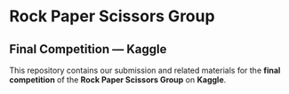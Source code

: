 # Rock Paper Scissors Group

## Final Competition — Kaggle

This repository contains our submission and related materials for the **final competition** of the **Rock Paper Scissors Group** on **Kaggle**.
